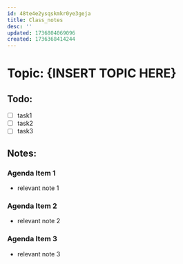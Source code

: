 ```yaml
---
id: 48te4e2ysqskmkr0ye3geja
title: Class_notes
desc: ''
updated: 1736804069096
created: 1736368414244
---
```

# Topic: {INSERT TOPIC HERE}

## Todo:
- [ ] task1
- [ ] task2
- [ ] task3

## Notes:
### Agenda Item 1
- relevant note 1
### Agenda Item 2
- relevant note 2
### Agenda Item 3
- relevant note 3